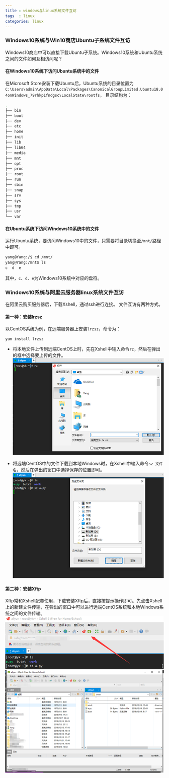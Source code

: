 ```yaml
---
title : windows与linux系统文件互访
tags  : linux
categories: linux
---
```


### Windows10系统与Win10商店Ubuntu子系统文件互访

Windows10商店中可以直接下载Ubuntu子系统。Windows10系统和Ubuntu系统之间的文件如何互相访问呢？

<!--more-->

#### 在Windows10系统下访问Ubuntu系统中的文件
在Microsoft Store安装下载Ubuntu后，Ubuntu系统的目录位置为
`C:\Users\admin\AppData\Local\Packages\CanonicalGroupLimited.Ubuntu18.04onWindows_79rhkp1fndgsc\LocalState\rootfs`，
目录结构为：

```bash
.
├── bin
├── boot
├── dev
├── etc
├── home
├── init
├── lib
├── lib64
├── media
├── mnt
├── opt
├── proc
├── root
├── run
├── sbin
├── snap
├── srv
├── sys
├── tmp
├── usr
└── var
```

#### 在Ubuntu系统下访问Windows10系统中的文件
运行Ubuntu系统，要访问Windows10中的文件，只需要将目录切换至`/mnt/`路径中即可。
``` bash
yang@Yang:/$ cd /mnt/
yang@Yang:/mnt$ ls
c  d  e
```
其中，`c`、`d`、`e`为Windows10系统中对应的盘符。


### Windows10系统与阿里云服务器linux系统文件互访
在阿里云购买服务器后，下载Xshell，通过ssh进行连接。
文件互访有两种方式。

#### 第一种：安装lrzsz
以CentOS系统为例，在远端服务器上安装`lrzsz`，命令为：
```
yum install lrzsz
```
- 将本地文件上传到远端CentOS上时，先在Xshell中输入命令`rz`，然后在弹出的框中选择要上传的文件。
![image1](/images/04/image1.PNG)

- 将远端CentOS中的文件下载到本地Windows时，在Xshell中输入命令`sz 文件名`，然后在弹出的窗口中选择保存的位置即可。
![image2](/images/04/image2.PNG)

#### 第二种：安装Xftp
Xftp常和Xshell配套使用，下载安装Xftp后，直接按提示操作即可。先点击Xshell上的新建文件传输，在弹出的窗口中可以进行远端CentOS系统和本地Windows系统之间的文件传输。
![image3](/images/04/image3.png)
![image4](/images/04/image4.png)
